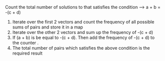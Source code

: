Count the total number of solutions to that satisfies the condition -->  a + b = -(c + d)
​
1) Iterate over the first 2 vectors and count the frequency of all possible sums of pairs and store it in a map
2) Iterate over the other 2 vectors and sum up the frequency of -(c + d)
3) If (a + b) is be equal to -(c + d). Then add the frequency of -(c + d) to the counter .
4) The total number of pairs which satisfies the above condition is the required result